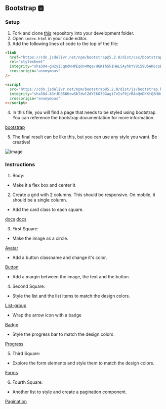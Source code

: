 ## Bootstrap 🅱️

### Setup

1. Fork and clone [this](https://github.com/JoinCODED/Task-Django-Web-Bootstrap) repository into your development folder.
2. Open `index.html` in your code editor.
3. Add the following lines of code to the top of the file:

```html
<link
  href="https://cdn.jsdelivr.net/npm/bootstrap@5.2.0/dist/css/bootstrap.min.css"
  rel="stylesheet"
  integrity="sha384-gH2yIJqKdNHPEq0n4Mqa/HGKIhSkIHeL5AyhkYV8i59U5AR6csBvApHHNl/vI1Bx"
  crossorigin="anonymous"
/>

<script
  src="https://cdn.jsdelivr.net/npm/bootstrap@5.2.0/dist/js/bootstrap.bundle.min.js"
  integrity="sha384-A3rJD856KowSb7dwlZdYEkO39Gagi7vIsF0jrRAoQmDKKtQBHUuLZ9AsSv4jD4Xa"
  crossorigin="anonymous"
></script>
```

4. In this file, you will find a page that needs to be styled using bootstrap. You can reference the bootstrap documentation for more information.

[bootstrap](https://getbootstrap.com/docs/)

5. The final result can be like this, but you can use any style you want. Be creative!

![image](https://i.imgur.com/ePTxbPL.png)

### Instructions

1. Body:

- Make it a flex box and center it.

2. Create a grid with 2 columns. This should be responsive. On mobile, it should be a single column.

- Add the card class to each square.

[docs](https://getbootstrap.com/docs/5.2/layout/grid/)
[docs](https://getbootstrap.com/docs/5.2/components/card/)

3. First Square:

- Make the image as a circle.

[Avatar](https://mdbootstrap.com/docs/standard/extended/avatar/)


- Add a button classname and change it's color.

[Button](https://getbootstrap.com/docs/5.2/components/buttons/)


- Add a margin between the image, the text and the button.

4. Second Square:

- Style the list and the list items to match the design colors.

[List-group](https://getbootstrap.com/docs/5.2/components/list-group/)

- Wrap the arrow icon with a badge

[Badge](https://getbootstrap.com/docs/5.2/components/badge/)

- Style the progress bar to match the design colors.

[Progress](https://getbootstrap.com/docs/5.2/components/progress/)

5. Third Square:

- Explore the form elements and style them to match the design colors.

[Forms](https://getbootstrap.com/docs/5.2/components/forms/)

6. Fourth Square:

- Another list to style and create a pagination component.

[Pagination](https://getbootstrap.com/docs/5.2/components/pagination/)
